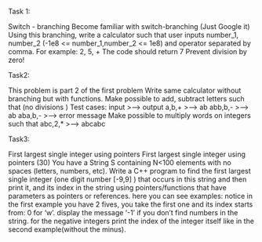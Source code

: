 Task 1:

Switch - branching
Become familiar with switch-branching (Just Google it)
Using this branching, write a calculator such that user inputs number_1, number_2 (-1e8 <= number_1,number_2 <= 1e8) and operator separated by comma. For example:
2, 5, + The code should return 7
Prevent division by zero!

Task2:

This problem is part 2 of the first problem
Write same calculator without branching but with functions. Make possible to add, subtract letters such that (no divisions )
Test cases:
input >--> output
a,b,+ >--> ab
abb,b,- >--> ab
aba,b,- >--> error message
Make possible to multiply words on integers such that
abc,2,* >--> abcabc

Task3:

First largest single integer using pointers
First largest single integer using pointers (30)
You have a String S containing N<100 elements with no spaces (letters, numbers, etc). Write a C++ program to find the first largest single integer (one digit
number [-9,9] ) that occurs in this string and then print it, and its index in the string using pointers/functions that have parameters as pointers or references.
here you can see examples:
notice in the first example you have 2 fives, you take the first one
and its index starts from: 0 for ‘w’.
display the message ‘-1’ if you don’t find numbers in the string.
for the negative integers print the index of the integer itself like in the second example(without the minus).
